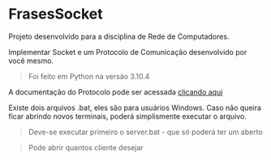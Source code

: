 # FrasesSocket

Projeto desenvolvido para a disciplina de Rede de Computadores.

Implementar Socket e um Protocolo de Comunicação desenvolvido por você mesmo.

>Foi feito em Python na versão 3.10.4


A documentação do Protocolo pode ser acessada [clicando aqui](https://docs.google.com/document/d/1QZykIyZQsbNP39wQJSB7Se5PfQrCul0deqCUwJkVpdo/edit?usp=share_link)


Existe dois arquivos .bat, eles são para usuários Windows. Caso não queira ficar abrindo novos terminais, poderá simplismente executar o arquivo.
>Deve-se executar primeiro o server.bat - que só poderá ter um aberto

>Pode abrir quantos cliente desejar
